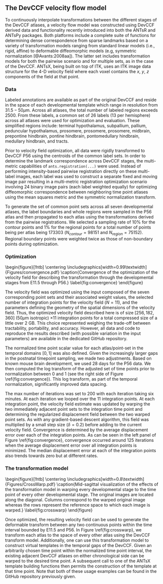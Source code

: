 
<!--
## Template building

Template building using ANTsX tools was first described in the context of
hippocampal studies [@Avants:2010aa].  Multi-modal and symmetrical variants were
subsequently described as part of a proposed brain tumor segmentation approach
based on random forests [@Tustison:2015vl].  Template building
capabilities are available in both ANTsPy (``ants.build_template(...)``) and
ANTsR (``buildTemplate(...)``) as well as part of 
the core ANTs package (e.g., ``antsMultivariateTemplateConstruction.sh``).

### Data preparation

Multi-modal symmetric template construction is performed separately for each
developmental stage. Prior to optimization, preprocessing can include several
steps not all of which are required but are dependent on the data and the
particular requirements of the study.  For MRI scans, inhomogeneity correction
is often necessary and can be performed using the ANTsPy function
``ants.n4_bias_field_correction(...)`` which is a wrapper for the N4 algorithm
[@Tustison:2010ac].  Denoising is another preprocessing step that can
potentially improve template quality results.  The ANTsPy function
``ants.denoise_image(...)`` is an implementation of a well-known denoising
algorithm [@Manjon:2010aa].  For a typical image, both of these steps takes
approximately on the order of a couple minutes.  In ANTsX, due to legacy code
issues, only bias correction is wrapped with template building so one need not
perform this step prior to optimization.  In addition,
brain extraction has demonstrated improved performance in the context of human
brain normalization [@Klein:2010ab] and is similarly used in mouse brain
registration to maximize alignment.  Various approaches within ANTs are possible
including a template-based approach ``antsBrainExtraction.sh`` or using deep
learning ``antspynet.mouse_brain_extraction(...)``.  Additionally, it is
important to ensure a standardized orientation, similar to the Dicom standard
for human brain imaging.  A study requirement of template bilateral symmetry is
also an important consideration prior to template generation.  This can 
be performed by either flipping all the input images contralaterally such that
all input specimens are represented twice or one can generate an initial 
asymmetric template, flipping it contralaterally, and using the two asymmetric 
templates in a subsequent template generation call to create a single symmetric 
template.  For multi-modal templates, all the images for a single specimen need
to be mutually aligned in the same image space prior to optimization.  After 
selecting the target image space for a particular specimen (e.g., T2-weighted MRI),
this can be performed with a rigid transform registration call using 
``ants.registration(...)``.  It should be noted that for most applications, the 
general heuristic of $\approx 10$ randomly sampled specimens is sufficient for
a satisfactory template.

In the case of the DevCCF, bias correction was employed in generating the
multiple stage templates using the shell script
``antsMultivariateConstruction.sh``.  Brain extraction was applied to the
postnatal images.  Template symmetrization employed the original and
contralateral versions of all specimen images.

### Optimization {-}

Template generation is initialized with either a user-provided image or a
bootstrapped initialization template constructed from the input data.  If the
latter is selected, the voxelwise averaged image for each modality is
constructed followed by a linear registration of each specimen to this template
initialization which refines the estimate.  The former option is often used
where computational considerations are important.  For example, this initial
template can be generated using low resolution input data or only a subset of
the input cohort.  This higher quality initial estimate can then be further
refined using the entire data set at full resolution.  

Following template initialization, each specimen is registered to the current
template estimate, which can be performed in parallel.  After the current round
of registrations is complete, a voxelwise average of each modality is performed
with optional Laplacian sharpening followed by a "shape update" step. This shape
update step is used to warp the current estimate of the template so that its
shape is closer to the mean shape of the input data.  Implementation-wise this
is done by averaging each displacement field that points from the template to
the affinely warped specimen.  This average displacement field is then used to
deform the voxelwise-averaged template.  Shape and intensity template
convergence typically occurs in four deformable iterations.

-->

<!--
############################################
############################################
############################################
############################################
-->

## The DevCCF velocity flow model

<!-- 
\begin{figure}
\centering
\includegraphics[width=0.99\textwidth]{Figures/lowerLeftPanel.png}
\caption{The spatial transformation between any two time points within the
DevCCF longitudinal developmental trajectory is available through the use of
ANTsX functionality for generating a velocity flow model.}
\label{fig:devccfvelocity}
\end{figure} 
-->

To continuously interpolate transformations between the different stages of the
DevCCF atlases, a velocity flow model was constructed using DevCCF derived data
and functionality recently introduced into both the ANTsR and ANTsPy
packages.  Both platforms include a complete suite of functions for determining
dense correspondence from sparse landmarks based on a variety of transformation
models ranging from standard linear models (i.e., rigid, affine) to deformable
diffeomorphic models (e.g, symmetric normalization [@Avants:2008aa]).  The
latter set includes transformation models for both the pairwise scenario and for
multiple sets, as in the case of the DevCCF. ANTsX, being built on top of ITK,
uses an ITK image data structure for the 4-D velocity field where each voxel
contains the $x$, $y$, $z$ components of the field at that point. 

### Data

<!-- \begin{figure}[!htb]
\centering
\includegraphics[width=0.75\textwidth]{Figures/SimplifiedAnnotations.pdf}
\caption{Annotated regions representing common labels across developmental stages which
are illustrated for both P4 and P14.}
\label{fig:simplifiedannotations}
\end{figure} -->

Labeled annotations are available as part of the original DevCCF and reside
in the space of each developmental template which range in resolution from 
$31.5-50 \mu$m.  Across all atlases, the total number of labeled regions exceeds 
2500.  From these labels, a common set of 26 labels (13 per hemisphere) across 
all atlases were used for optimization and evaluation.  These simplified regions
include: terminal hypothalamus, subpallium, pallium, peduncular hypothalamus,
prosomere, prosomere, prosomere, midbrain, prepontine hindbrain, pontine 
hindbrain, pontomedullary hindbrain, medullary hindbrain, and tracts.

Prior to velocity field optimization, all data were rigidly transformed to 
DevCCF P56 using the centroids of the common label sets. In order to
determine the landmark correspondence across DevCCF stages, the multi-metric
capabilities of ``ants.registration(...)`` were used. Instead of performing
intensity-based pairwise registration directly on these multi-label images, each
label was used to construct a separate fixed and moving image pair resulting in
a multi-metric registration optimization scenario involving 24 binary image
pairs (each label weighted equally) for optimizing diffeomorphic correspondence
between neighboring time point atlases using the mean squares metric and the
symmetric normalization transform.

To generate the set of common point sets across all seven developmental atlases,
the label boundaries and whole regions were sampled in the P56 atlas and then
propagated to each atlas using the transformations derived from the pairwise
registrations.  We selected a sampling rate of 10\% for the contour points and
1\% for the regional points for a total number of points being per atlas being
$173303$ ($N_{contour} = 98151$ and $N_{region}=75152$). Regional boundary
points were weighted twice as those of non-boundary points during optimization.  

### Optimization

\begin{figure}[!htb]
\centering
\includegraphics[width=0.99\textwidth]{Figures/convergence.pdf}
\caption{Convergence of the optimization of the velocity field for describing the 
transformation through the developmental stages from E11.5 through P56.}
\label{fig:convergence}
\end{figure}

The velocity field was optimized using the input composed of the seven
corresponding point sets and their associated weight values, the selected number
of integration points for the velocity field ($N=11$), and the parameters
defining the geometry of the spatial dimensions of the velocity field.  Thus,
the optimized velocity field described here is of size $[256, 182, 360]$ ($50
\mu$m isotropic) $\times 11$ integration points for a total compressed size of a
little over 2 GB.  This choice represented weighing the trade-off between
tractability, portability, and accuracy.  However,  all data and code to
reproduce the results described (with possible variation in the input parameters) 
are available in the dedicated GitHub repository.

The normalized time point scalar value for each atlas/point-set in the temporal
domains $[0, 1]$ was also defined. Given the increasingly larger gaps in the
postnatal timepoint sampling, we made two adjustments.  Based on known mouse
brain development, we used 28 days for the P56 data.  We then computed the log
transform of the adjusted set of time points prior to normalization between 0
and 1 (see the right side of Figure \ref{fig:convergence}).  This log transform,
as part of the temporal normalization, significantly improved data spacing. 

The max number of iterations was set to 200 with each iteration taking six
minutes.  At each iteration we looped over the 11 integration points. At each
integration point, the velocity field estimate was updated by warping the two
immediately adjacent point sets to the integration time point and determining
the regularized displacement field between the two warped point sets.  As with
any gradient-based descent algorithm, this field was multiplied by a small step
size ($\delta = 0.2$) before adding to the current velocity field.  Convergence
is determined by the average displacement error over each of the integration
points. As can be seen in the left panel of Figure \ref{fig:convergence},
convergence occurred around 125 iterations when the average displacement error
over all integration points is minimized. The median displacement error at each
of the integration points also trends towards zero but at different rates. 

<!-- 
\begin{figure}[!htb]
\centering
\includegraphics[width=0.75\textwidth]{Figures/warpedP56Volumes.pdf}
\caption{After the velocity field is generated, we can use it to warp
the simplified labels of the P56 atlas continuously over the interval
$[0, 1]$ and plot the volumes of the atlas regions.  Note how they 
compare with the volumes of the same regions in the other atlases.}
\label{fig:warpedP56}
\end{figure} 
-->

<!-- 
After optimization, we use the velocity field to warp
the P56 set of labels to each of the other atlas time points to compare the
volumes of the different simplified annotated regions.  This is shown in Figure
\ref{fig:warpedP56}. 
-->


### The transformation model

\begin{figure}[!htb]
\centering
\includegraphics[width=0.8\textwidth]{Figures/CrossWarp.pdf}
\caption{Mid-sagittal visualization of the effects of the transformation model in
warping every developmental stage to the time point of every other developmental
stage.  The original images are located along the diagonal.  Columns correspond
to the warped original image whereas the rows represent the reference space to which
each image is warped.}
\label{fig:crosswarp}
\end{figure}

<!--
\begin{figure}[!htb]
\centering
\includegraphics[width=0.8\textwidth]{Figures/pseudo_template.pdf}
\caption{Illustration of the use of the velocity flow model for creating virtual templates
at continuous time points not represented in one of the existing DevCCF time points.
For example, FA templates at time point P10.3 and P20 can be generated by warping the 
existing temporally adjacent developmental templates to the target time point and using 
those images in the ANTsX template building process.}
\label{fig:virtual}
\end{figure}

-->

Once optimized, the resulting velocity field can be used to generate the
deformable transform between any two continuous points within the time interval
bounded by E11.5 and P56.  In Figure \ref{fig:crosswarp}, we transform each
atlas to the space of every other atlas using the DevCCF transform model.
Additionally, one can use this transformation model to construct virtual
templates in the temporal gaps of the DevCCF.  Given an arbitrarily chosen time
point within the normalized time point interval, the existing adjacent DevCCF
atlases on either chronological side can be warped to the desired time point. A
subsequent call to one of the ANTsX template building functions then permits the
construction of the template at that time point.  Note that both of these usage
examples can be found in the GitHub repository previously given.

